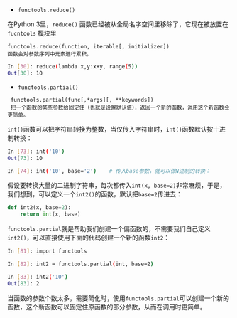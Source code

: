 

* `functools.reduce()`

在Python 3里，`reduce()` 函数已经被从全局名字空间里移除了，它现在被放置在`fucntools` 模块里

```text
functools.reduce(function, iterable[, initializer])
函数会对参数序列中元素进行累积。
```

```bash
In [30]: reduce(lambda x,y:x+y, range(5))
Out[30]: 10
```

* `functools.partial()`

```text
 functools.partial(func[,*args][, **keywords])
 把一个函数的某些参数给固定住（也就是设置默认值），返回一个新的函数，调用这个新函数会更简单。
```

`int()`函数可以把字符串转换为整数，当仅传入字符串时，`int()`函数默认按十进制转换：

```bash
In [73]: int('10')
Out[73]: 10

In [74]: int('10', base='2')	# 传入base参数，就可以做N进制的转换：
```

假设要转换大量的二进制字符串，每次都传入`int(x, base=2)`非常麻烦，于是，我们想到，可以定义一个`int2()`的函数，默认把`base=2`传进去：

```python
def int2(x, base=2):
    return int(x, base)
```

`functools.partial`就是帮助我们创建一个偏函数的，不需要我们自己定义`int2()`，可以直接使用下面的代码创建一个新的函数`int2`：

```bash
In [81]: import functools

In [82]: int2 = functools.partial(int, base=2)

In [83]: int2('10')
Out[83]: 2
```

当函数的参数个数太多，需要简化时，使用`functools.partial`可以创建一个新的函数，这个新函数可以固定住原函数的部分参数，从而在调用时更简单。